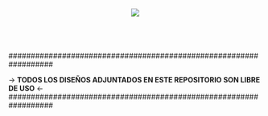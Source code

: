 <h1 align="center"><img src="https://user-images.githubusercontent.com/75953873/177235245-18684f89-9634-41ed-b838-d3db45ce094c.png"></h1>

<h1 align="center"></h1>

</br>

##################################################################

-> **TODOS LOS DISEÑOS ADJUNTADOS EN ESTE REPOSITORIO SON LIBRE DE USO** <-
##################################################################
